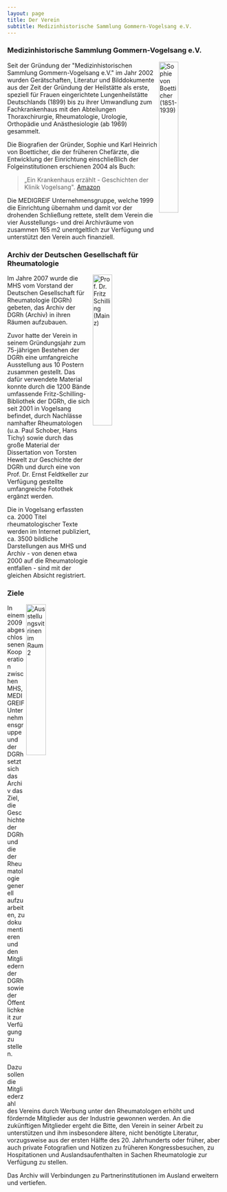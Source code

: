 ```yaml
---
layout: page
title: Der Verein
subtitle: Medizinhistorische Sammlung Gommern-Vogelsang e.V.
---
```


### Medizinhistorische Sammlung Gommern-Vogelsang e.V.

<img src="../../img/mhs/sophie-von-boetticher.png" 
     title="Sophie von Boetticher (1851-1939)"
     align="right" width="30%" />

Seit der Gründung der "Medizinhistorischen Sammlung Gommern-Vogelsang e.V." im Jahr 2002 wurden Gerätschaften, Literatur und Bilddokumente aus der Zeit der Gründung der Heilstätte als erste, speziell für Frauen eingerichtete Lungenheilstätte Deutschlands (1899) bis zu ihrer Umwandlung zum Fachkrankenhaus mit den Abteilungen Thoraxchirurgie, Rheumatologie, Urologie, Orthopädie und Anästhesiologie (ab 1969) gesammelt. 

Die Biografien der Gründer, Sophie und Karl Heinrich von Boetticher, die der früheren Chefärzte, die Entwicklung der Einrichtung einschließlich der Folgeinstitutionen erschienen 2004 als Buch:

>  „Ein Krankenhaus erzählt - Geschichten der Klinik Vogelsang".
  [Amazon](https://www.amazon.de/Ein-Krankenhaus-erzählt-Geschichten-Vogelsang/dp/3899230647)

Die MEDIGREIF Unternehmensgruppe, welche 1999 die Einrichtung übernahm und damit vor 
der drohenden Schließung rettete, stellt dem Verein die vier Ausstellungs- und drei 
Archivräume von zusammen 165 m2 unentgeltlich zur Verfügung und unterstützt den 
Verein auch finanziell.

### Archiv der Deutschen Gesellschaft für Rheumatologie

<img src="../../img/mhs/prof-dr-fritz-schilling-mainz.png" 
     title="Prof. Dr. Fritz Schilling (Mainz)"
     align="right" width="30%" />

Im Jahre 2007 wurde die MHS vom Vorstand der Deutschen Gesellschaft für 
Rheumatologie (DGRh) gebeten, das Archiv der DGRh (Archiv) in ihren Räumen aufzubauen.

Zuvor hatte der Verein in seinem Gründungsjahr zum 75-jährigen Bestehen der DGRh eine umfangreiche Ausstellung aus 10 Postern zusammen gestellt. 
Das dafür verwendete Material konnte durch die 1200 Bände umfassende Fritz-Schilling-Bibliothek der DGRh, die sich seit 2001 in Vogelsang befindet, durch Nachlässe namhafter Rheumatologen (u.a. Paul Schober, Hans Tichy) sowie durch das große Material der Dissertation von Torsten Hewelt zur Geschichte der DGRh und durch eine von Prof. Dr. Ernst Feldtkeller zur Verfügung gestellte umfangreiche Fotothek ergänzt werden. 

Die in Vogelsang erfassten ca. 2000 Titel rheumatologischer Texte werden im Internet publiziert, ca. 3500 bildliche Darstellungen aus MHS und Archiv - von denen etwa 2000 auf die Rheumatologie entfallen - sind mit der gleichen Absicht registriert.

### Ziele

<img src="../../img/mhs/raum-2-virtrinen.png" 
     title="Ausstellungsvitrinen im Raum 2"
     align="right" width="30%" />

In einem 2009 abgeschlossenen Kooperation zwischen MHS, MEDIGREIF Unternehmensgruppe und der DGRh setzt sich das Archiv das Ziel, die Geschichte der DGRh und die der Rheumatologie generell aufzuarbeiten, zu dokumentieren und den Mitgliedern der DGRh sowie der Öffentlichkeit zur Verfügung zu stellen.

Dazu sollen die Mitgliederzahl des Vereins durch Werbung unter den Rheumatologen erhöht und fördernde Mitglieder aus der Industrie gewonnen werden. An die zukünftigen Mitglieder ergeht die Bitte, den Verein in seiner Arbeit zu unterstützen und ihm insbesondere ältere, nicht benötigte Literatur, vorzugsweise aus der ersten Hälfte des 20. Jahrhunderts oder früher, aber auch private Fotografien und Notizen zu früheren Kongressbesuchen, zu Hospitationen und Auslandsaufenthalten in Sachen Rheumatologie zur Verfügung zu stellen. 

Das Archiv will Verbindungen zu Partnerinstitutionen im Ausland erweitern und vertiefen.
